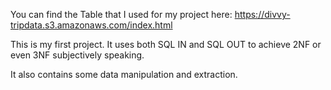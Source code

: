You can find the Table that I used for my project here: https://divvy-tripdata.s3.amazonaws.com/index.html

This is my first project. It uses both SQL IN and SQL OUT to achieve 2NF or even 3NF subjectively speaking.

It also contains some data manipulation and extraction.
